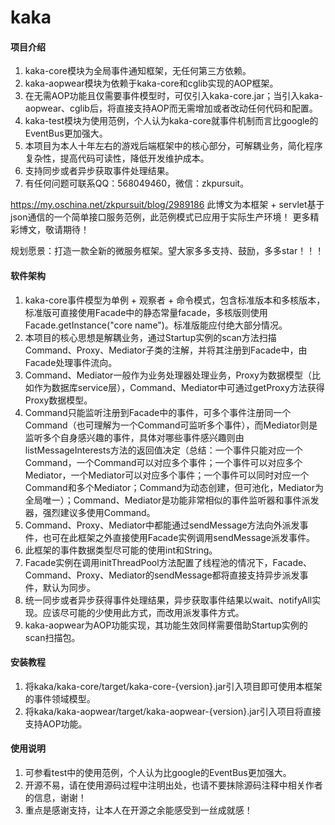 # kaka

#### 项目介绍
1. kaka-core模块为全局事件通知框架，无任何第三方依赖。
2. kaka-aopwear模块为依赖于kaka-core和cglib实现的AOP框架。
3. 在无需AOP功能且仅需要事件模型时，可仅引入kaka-core.jar；当引入kaka-aopwear、cglib后，将直接支持AOP而无需增加或者改动任何代码和配置。
4. kaka-test模块为使用范例，个人认为kaka-core就事件机制而言比google的EventBus更加强大。
5. 本项目为本人十年左右的游戏后端框架中的核心部分，可解耦业务，简化程序复杂性，提高代码可读性，降低开发维护成本。
6. 支持同步或者异步获取事件处理结果。
7. 有任何问题可联系QQ：568049460，微信：zkpursuit。

https://my.oschina.net/zkpursuit/blog/2989186 此博文为本框架 + servlet基于json通信的一个简单接口服务范例，此范例模式已应用于实际生产环境！
更多精彩博文，敬请期待！

规划愿景：打造一款全新的微服务框架。望大家多多支持、鼓励，多多star！！！

#### 软件架构
1. kaka-core事件模型为单例 + 观察者 + 命令模式，包含标准版本和多核版本，标准版可直接使用Facade中的静态常量facade，多核版则使用Facade.getInstance("core name")。标准版能应付绝大部分情况。
2. 本项目的核心思想是解耦业务，通过Startup实例的scan方法扫描Command、Proxy、Mediator子类的注解，并将其注册到Facade中，由Facade处理事件流向。
3. Command、Mediator一般作为业务处理器处理业务，Proxy为数据模型（比如作为数据库service层），Command、Mediator中可通过getProxy方法获得Proxy数据模型。
4. Command只能监听注册到Facade中的事件，可多个事件注册同一个Command（也可理解为一个Command可监听多个事件），而Mediator则是监听多个自身感兴趣的事件，具体对哪些事件感兴趣则由listMessageInterests方法的返回值决定（总结：一个事件只能对应一个Command，一个Command可以对应多个事件；一个事件可以对应多个Mediator，一个Mediator可以对应多个事件；一个事件可以同时对应一个Command和多个Mediator；Command为动态创建，但可池化，Mediator为全局唯一）；Command、Mediator是功能非常相似的事件监听器和事件派发器，强烈建议多使用Command。
5. Command、Proxy、Mediator中都能通过sendMessage方法向外派发事件，也可在此框架之外直接使用Facade实例调用sendMessage派发事件。
6. 此框架的事件数据类型尽可能的使用int和String。
7. Facade实例在调用initThreadPool方法配置了线程池的情况下，Facade、Command、Proxy、Mediator的sendMessage都将直接支持异步派发事件，默认为同步。
8. 统一同步或者异步获得事件处理结果，异步获取事件结果以wait、notifyAll实现。应该尽可能的少使用此方式，而改用派发事件方式。
9. kaka-aopwear为AOP功能实现，其功能生效同样需要借助Startup实例的scan扫描包。

#### 安装教程

1. 将kaka/kaka-core/target/kaka-core-{version}.jar引入项目即可使用本框架的事件领域模型。
2. 将kaka/kaka-aopwear/target/kaka-aopwear-{version}.jar引入项目将直接支持AOP功能。

#### 使用说明

1. 可参看test中的使用范例，个人认为比google的EventBus更加强大。
2. 开源不易，请在使用源码过程中注明出处，也请不要抹除源码注释中相关作者的信息，谢谢！
3. 重点是感谢支持，让本人在开源之余能感受到一丝成就感！